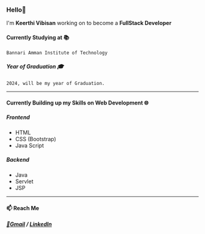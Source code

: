 ### Hello👋

I'm **Keerthi Vibisan** working on to become a **FullStack Developer**
#### Currently Studying at :books:
    Bannari Amman Institute of Technology
##### Year of Graduation :mortar_board:
    2024, will be my year of Graduation.
---
#### Currently Building up my Skills on Web Development :globe_with_meridians:

##### Frontend
<ul>
<li>HTML</li>
<li>CSS (Bootstrap)</li>
<li>Java Script</li>
</ul>

##### Backend
<ul>
<li>Java</li>
<li>Servlet</li>
<li>JSP</li>
</ul>

---
#### :mailbox: Reach Me

##### [:e-mail:Gmail](mailto:keerthivibisan.ct20@bitsathy.ac.in) / [LinkedIn](https://www.linkedin.com/in/keerthi-vibisan-s-052567210)

<!--
**Keerthi-Vibisan-S/Keerthi-Vibisan-S** is a ✨ _special_ ✨ repository because its `README.md` (this file) appears on your GitHub profile.

Here are some ideas to get you started:

- 🔭 I’m currently working on ...
- 🌱 I’m currently learning ...
- 👯 I’m looking to collaborate on ...
- 🤔 I’m looking for help with ...
- 💬 Ask me about ...
- 📫 How to reach me: ...
- 😄 Pronouns: ...
- ⚡ Fun fact: ...
-->
